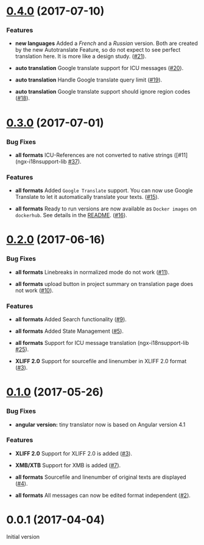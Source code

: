<a name="0.4.0"></a>
# [0.4.0](https://github.com/martinroob/tiny-translator/compare/v0.4.0...v0.3.0) (2017-07-10)

### Features

* **new languages** Added a *French* and a *Russian* version.
Both are created by the new Autotranslate Feature, so do not expect to see perfect translation here.
It is more like a design study. ([#21](https://github.com/martinroob/tiny-translator/issues/21)).

* **auto translation** Google translate support for ICU messages ([#20](https://github.com/martinroob/tiny-translator/issues/20)).

* **auto translation** Handle Google translate query limit ([#19](https://github.com/martinroob/tiny-translator/issues/19)).

* **auto translation** Google translate support should ignore region codes ([#18](https://github.com/martinroob/tiny-translator/issues/18)).

<a name="0.3.0"></a>
# [0.3.0](https://github.com/martinroob/tiny-translator/compare/v0.3.0...v0.2.0) (2017-07-01)

### Bug Fixes

* **all formats** ICU-References are not converted to native strings ([#11](ngx-i18nsupport-lib [#37](https://github.com/martinroob/ngx-i18nsupport-lib/issues/37)).

### Features

* **all formats** Added `Google Translate` support. You can now use Google Translate to let it automatically translate your texts. ([#15](https://github.com/martinroob/tiny-translator/issues/15)).

* **all formats** Ready to run versions are now available as `Docker images` on `dockerhub`. See details in the [README](https://github.com/martinroob/tiny-translator/README.md). ([#16](https://github.com/martinroob/tiny-translator/issues/16)).

<a name="0.2.0"></a>
# [0.2.0](https://github.com/martinroob/tiny-translator/compare/v0.1.0...v0.2.0) (2017-06-16)

### Bug Fixes

* **all formats** Linebreaks in normalized mode do not work ([#11](https://github.com/martinroob/tiny-translator/issues/11)).

* **all formats** upload button in project summary on translation page does not work ([#10](https://github.com/martinroob/tiny-translator/issues/10)).

### Features

* **all formats** Added Search functionality ([#9](https://github.com/martinroob/tiny-translator/issues/9)).

* **all formats** Added State Management ([#5](https://github.com/martinroob/tiny-translator/issues/5)).

* **all formats** Support for ICU message translation (ngx-i18nsupport-lib [#25](https://github.com/martinroob/ngx-i18nsupport-lib/issues/25)).

* **XLIFF 2.0** Support for sourcefile and linenumber in XLIFF 2.0 format ([#3](https://github.com/martinroob/tiny-translator/issues/3)).

<a name="0.1.0"></a>
# [0.1.0](https://github.com/martinroob/tiny-translator/compare/v0.0.1...v0.1.0) (2017-05-26)

### Bug Fixes

* **angular version:** tiny translator now is based on Angular version 4.1

### Features

* **XLIFF 2.0** Support for XLIFF 2.0 is added ([#3](https://github.com/martinroob/tiny-translator/issues/3)).

* **XMB/XTB** Support for XMB is added ([#7](https://github.com/martinroob/tiny-translator/issues/7)).

* **all formats** Sourcefile and linenumber of original texts are displayed ([#4](https://github.com/martinroob/tiny-translator/issues/4)).

* **all formats** All messages can now be edited format independent ([#2](https://github.com/martinroob/tiny-translator/issues/2)).


<a name="0.0.1"></a>
# 0.0.1 (2017-04-04)

Initial version

